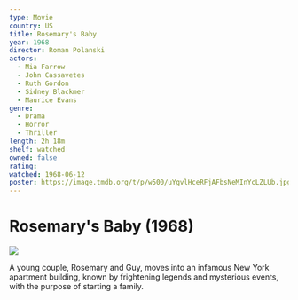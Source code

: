 ```yaml
---
type: Movie
country: US
title: Rosemary's Baby
year: 1968
director: Roman Polanski
actors:
  - Mia Farrow
  - John Cassavetes
  - Ruth Gordon
  - Sidney Blackmer
  - Maurice Evans
genre:
  - Drama
  - Horror
  - Thriller
length: 2h 18m
shelf: watched
owned: false
rating:
watched: 1968-06-12
poster: https://image.tmdb.org/t/p/w500/uYgvlHceRFjAFbsNeMInYcLZLUb.jpg
---
```


# Rosemary's Baby (1968)

![](https://image.tmdb.org/t/p/w500/uYgvlHceRFjAFbsNeMInYcLZLUb.jpg)

A young couple, Rosemary and Guy, moves into an infamous New York apartment building, known by frightening legends and mysterious events, with the purpose of starting a family.